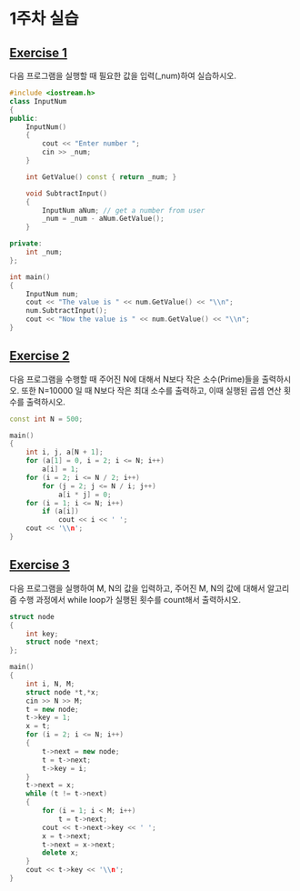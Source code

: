 # 1주차 실습

## [Exercise 1](exercise-1)

다음 프로그램을 실행할 때 필요한 값을 입력(_num)하여 실습하시오.

``` C++
#include <iostream.h>
class InputNum
{
public:
    InputNum()
    {
        cout << "Enter number ";
        cin >> _num;
    }

    int GetValue() const { return _num; }

    void SubtractInput()
    {
        InputNum aNum; // get a number from user
        _num = _num - aNum.GetValue();
    }

private:
    int _num;
};

int main()
{
    InputNum num;
    cout << "The value is " << num.GetValue() << "\\n";
    num.SubtractInput();
    cout << "Now the value is " << num.GetValue() << "\\n";
}
```

## [Exercise 2](exercise-2)

다음 프로그램을 수행할 때 주어진 N에 대해서 N보다 작은 소수(Prime)들을 출력하시오. 또한 N=10000 일 때 N보다 작은 최대 소수를 출력하고, 이때 실행된 곱셈 연산 횟수를 출력하시오.

``` C++
const int N = 500;

main()
{
    int i, j, a[N + 1];
    for (a[1] = 0, i = 2; i <= N; i++)
        a[i] = 1;
    for (i = 2; i <= N / 2; i++)
        for (j = 2; j <= N / i; j++)
            a[i * j] = 0;
    for (i = 1; i <= N; i++)
        if (a[i])
            cout << i << ' ';
    cout << '\\n';
}
```

## [Exercise 3](exercise-3)

다음 프로그램을 실행하여 M, N의 값을 입력하고, 주어진 M, N의 값에 대해서 알고리즘 수행 과정에서 while loop가 실행된 횟수를 count해서 출력하시오.

``` C++
struct node
{
    int key;
    struct node *next;
};

main()
{
    int i, N, M;
    struct node *t,*x;
    cin >> N >> M;
    t = new node;
    t->key = 1;
    x = t;
    for (i = 2; i <= N; i++)
    {
        t->next = new node;
        t = t->next;
        t->key = i;
    }
    t->next = x;
    while (t != t->next)
    {
        for (i = 1; i < M; i++)
            t = t->next;
        cout << t->next->key << ' ';
        x = t->next;
        t->next = x->next;
        delete x;
    }
    cout << t->key << '\\n';
}
```
